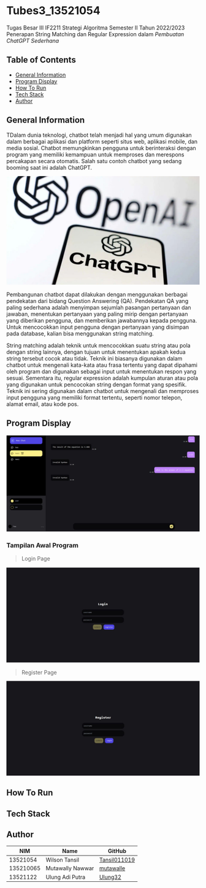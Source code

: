 # Tubes3_13521054

Tugas Besar III IF2211 Strategi Algoritma Semester II Tahun 2022/2023
<br>
Penerapan String Matching dan Regular Expression dalam <i>Pembuatan ChatGPT Sederhana</i>

## Table of Contents

- [General Information](#general-information)
- [Program Display](#program-display)
- [How To Run](#how-to-run)
- [Tech Stack](#tech-stack)
- [Author](#author)

## General Information

TDalam dunia teknologi, chatbot telah menjadi hal yang umum digunakan dalam berbagai aplikasi dan platform seperti situs web, aplikasi mobile, dan media sosial. Chatbot memungkinkan pengguna untuk berinteraksi dengan program yang memiliki kemampuan untuk memproses dan merespons percakapan secara otomatis. Salah satu contoh chatbot yang sedang booming saat ini adalah ChatGPT. 

![GPT View](./assets/GPT.jpg)

Pembangunan chatbot dapat dilakukan dengan menggunakan berbagai pendekatan dari bidang Question Answering (QA). Pendekatan QA yang paling sederhana adalah menyimpan sejumlah pasangan pertanyaan dan jawaban, menentukan pertanyaan yang paling mirip dengan pertanyaan yang diberikan pengguna, dan memberikan jawabannya kepada pengguna. Untuk mencocokkan input pengguna dengan pertanyaan yang disimpan pada database, kalian bisa menggunakan string matching.

String matching adalah teknik untuk mencocokkan suatu string atau pola dengan string lainnya, dengan tujuan untuk menentukan apakah kedua string tersebut cocok atau tidak. Teknik ini biasanya digunakan dalam chatbot untuk mengenali kata-kata atau frasa tertentu yang dapat dipahami oleh program dan digunakan sebagai input untuk menentukan respon yang sesuai. Sementara itu, regular expression adalah kumpulan aturan atau pola yang digunakan untuk pencocokan string dengan format yang spesifik. Teknik ini sering digunakan dalam chatbot untuk mengenali dan memproses input pengguna yang memiliki format tertentu, seperti nomor telepon, alamat email, atau kode pos. 

## Program Display
![Display View](./assets/Display.jpg)

### Tampilan Awal Program

>Login Page

![Main Login Display](./assets/Login.jpg)

> Register Page

![Main Register Display](./assets/Register.jpg)

## How To Run


## Tech Stack


## Author

| NIM      | Name          | GitHub                                            |
| -------- | ------------- | ------------------------------------------------- |
| 13521054 | Wilson Tansil | [Tansil011019](https://github.com/Tansil011019)   |
| 135210065 | Mutawally Nawwar  | [mutawalle](https://github.com/mutawalle) |
| 13521122 | Ulung Adi Putra | [Ulung32](https://github.com/Ulung32) |
